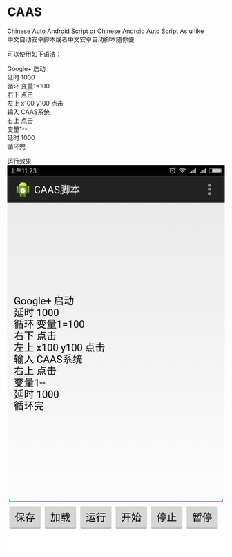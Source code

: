 # CAAS
Chinese Auto Android Script or Chinese Android Auto Script As u like   
中文自动安卓脚本或者中文安卓自动脚本随你便

可以使用如下语法：

Google+ 启动   
  延时 1000   
  循环 变量1=100   
     右下 点击   
     左上 x100 y100 点击   
     输入 CAAS系统   
     右上 点击   
     变量1--   
     延时 1000   
  循环完    
 
运行效果   
![](figures/com.tools11.caascript.png)